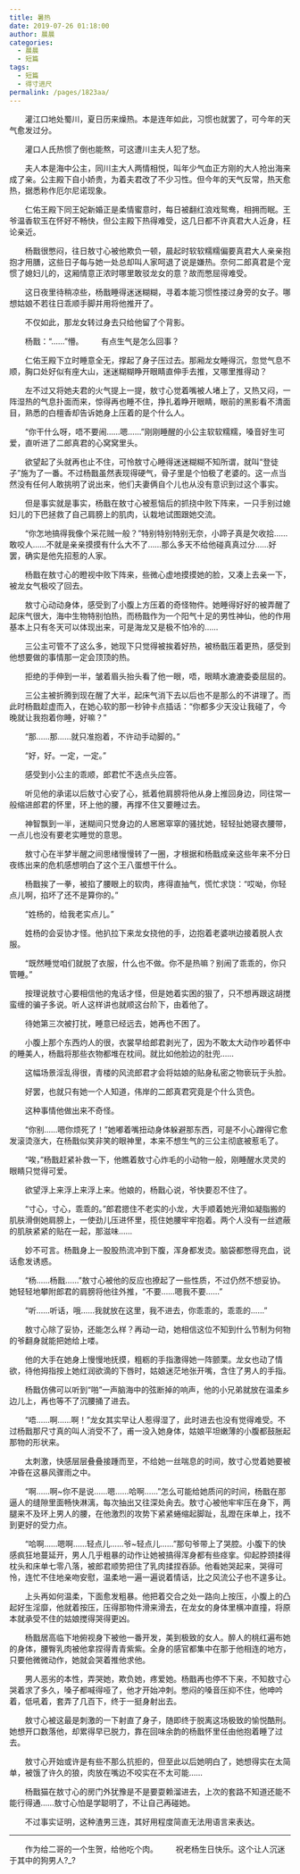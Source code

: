 ```yaml
---
title: 暑热
date: 2019-07-26 01:18:00
author: 晨晨
categories: 
  - 晨晨
  - 短篇
tags: 
  - 短篇
  - 得寸进尺
permalink: /pages/1823aa/
---
```


　　灌江口地处蜀川，夏日历来燥热。本是连年如此，习惯也就罢了，可今年的天气愈发过分。

<!-- more -->

　　灌口人氏热惯了倒也能熬，可这遭川主夫人犯了愁。

　　夫人本是海中公主，同川主大人两情相悦，叫年少气血正方刚的大人抢出海来成了亲。公主殿下自小娇贵，为着夫君改了不少习性。但今年的天气反常，热天愈热，据悉称作厄尔尼诺现象。

　　仁佑王殿下同王妃新婚正是柔情蜜意时，每日被翻红浪戏鸳鸯，相拥而眠。王爷温香软玉在怀好不畅快，但公主殿下热得难受，这几日都不许真君大人近身，枉论亲近。

　　杨戬很憋闷，往日敖寸心被他欺负一顿，晨起时软软糯糯偏要真君大人亲亲抱抱才用膳，这些日子每与她一处总却叫人家呵退了说是嫌热。奈何二郎真君是个宠惯了媳妇儿的，这厢情意正浓时哪里敢驳龙女的意？故而憋屈得难受。

　　这日夜里待稍凉些，杨戬睡得迷迷糊糊，寻着本能习惯性搂过身旁的女子。哪想姑娘不若往日乖顺手脚并用将他推开了。

　　不仅如此，那龙女转过身去只给他留了个背影。

　　杨戬：“……”懵。
　　有点生气是怎么回事？

　　仁佑王殿下立时睡意全无，撑起了身子压过去。那厢龙女睡得沉，忽觉气息不顺，胸口处好似有座大山，迷迷糊糊睁开眼睛直伸手去推，又哪里推得动？

　　左不过又将她夫君的火气提上一提，敖寸心觉着嘴被人堵上了，又热又闷，一阵湿热的气息扑面而来，惊得再也睡不住，挣扎着睁开眼睛，眼前的黑影看不清面目，熟悉的白檀香却告诉她身上压着的是个什么人。

　　“你干什么呀，唔不要闹……嗯……”刚刚睡醒的小公主软软糯糯，嗓音好生可爱，直听进了二郎真君的心窝窝里头。

　　欲望起了头就再也止不住，可怜敖寸心睡得迷迷糊糊不知所谓，就叫“登徒子”施为了一番。不过杨戬虽然表现得硬气，骨子里是个怕极了老婆的。这一点当然没有任何人敢挑明了说出来，他们夫妻俩自个儿也从没有意识到过这个事实。

　　但是事实就是事实，杨戬在敖寸心被惹恼后的抓挠中败下阵来，一只手别过媳妇儿的下巴拯救了自己肩膀上的肌肉，认栽地试图跟她交流。

　　“你怎地搞得我像个采花贼一般？”特别特别特别无奈，小蹄子真是欠收拾……敢咬人……不就是亲亲摸摸有什么大不了……那么多天不给他碰真真过分……好罢，确实是他先招惹的人家。

　　杨戬在敖寸心的瞪视中败下阵来，些微心虚地摸摸她的脸，又凑上去亲一下，被龙女气极咬了回去。

　　敖寸心动动身体，感受到了小腹上方压着的奇怪物件。她睡得好好的被弄醒了起床气很大，海中生物特别怕热，而杨戬作为一个阳气十足的男性神仙，他的作用基本上只有冬天可以体现出来，可是海龙又是极不怕冷的……

　　三公主可管不了这么多，她现下只觉得被挨着好热，被杨戬压着更热，感受到他想要做的事情那一定会顶顶的热。

　　拒绝的手伸到一半，皱着眉头抬头看了他一眼，唔，眼睛水漉漉委委屈屈的。

　　三公主被折腾到现在醒了大半，起床气消下去以后也不是那么的不讲理了。而此时杨戬趁虚而入，在她心软的那一秒钟卡点插话：“你都多少天没让我碰了，今晚就让我抱着你睡，好嘛？”

　　“那……那……就只准抱着，不许动手动脚的。”

　　“好，好。一定，一定。”

　　感受到小公主的乖顺，郎君忙不迭点头应答。

　　听见他的承诺以后敖寸心安了心，抵着他肩膀将他从身上推回身边，同往常一般缩进郎君的怀里，环上他的腰，再撑不住又要睡过去。

　　神智飘到一半，迷糊间只觉身边的人窸窸窣窣的骚扰她，轻轻扯她寝衣腰带，一点儿也没有要老实睡觉的意思。

　　敖寸心在半梦半醒之间思绪慢慢转了一圈，才根据和杨戬成亲这些年来不分日夜练出来的危机感想明白了这个王八蛋想干什么。

　　杨戬挨了一拳，被掐了腰眼上的软肉，疼得直抽气，慌忙求饶：“哎呦，你轻点儿啊，掐坏了还不是算你的。”

　　“姓杨的，给我老实点儿。”

　　姓杨的会妥协才怪。他扒拉下来龙女挠他的手，边抱着老婆哄边接着脱人衣服。

　　“既然睡觉咱们就脱了衣服，什么也不做。你不是热嘛？别闹了乖乖的，你只管睡。”

　　按理说敖寸心要相信他的鬼话才怪，但是她着实困的狠了，只不想再跟这胡搅蛮缠的骗子多说。听人这样讲也就顺这台阶下，由着他了。

　　待她第三次被打扰，睡意已经远去，她再也不困了。

　　小腹上那个东西灼人的很，衣裳早给郎君剥光了，因为不敢太大动作吵着怀中的睡美人，杨戬将那些衣物都堆在枕间。就比如他脸边的肚兜……

　　这幅场景淫乱得很，青楼的风流郎君才会将姑娘的贴身私密之物亵玩于头脸。

　　好罢，也就只有她一个人知道，伟岸的二郎真君究竟是个什么货色。

　　这种事情他做出来不奇怪。

　　“你别……嗯你烦死了！”她嘟着嘴扭动身体躲避那东西，可是不小心蹭得它愈发滚烫涨大，在杨戬似笑非笑的眼神里，本来不想生气的三公主彻底被惹毛了。

　　“唉，”杨戬赶紧补救一下，他瞧着敖寸心炸毛的小动物一般，刚睡醒水灵灵的眼睛只觉得可爱。

　　欲望浮上来浮上来浮上来。他娘的，杨戬心说，爷快要忍不住了。

　　“寸心，寸心，乖乖的。”郎君摁住不老实的小龙，大手顺着她光滑如凝脂搬的肌肤滑倒她肩膀上，一使劲儿压进怀里，揽住她腰牢牢抱着。两个人没有一丝遮蔽的肌肤紧紧的贴在一起，那滋味……

　　妙不可言。杨戬身上一股股热流冲到下腹，浑身都发烫。脑袋都憋得充血，说话愈发诱惑。

　　“杨……杨戬……”敖寸心被他的反应也撩起了一些性质，不过仍然不想妥协。她轻轻地攀附郎君的肩膀将他往外推，“不要……嗯我不要……”

　　“听……听话，哦……我就放在这里，我不进去，你乖乖的，乖乖的……”

　　敖寸心除了妥协，还能怎么样？再动一动，她相信这位不知到什么节制为何物的爷翻身就能把她给上喽。

　　他的大手在她身上慢慢地抚摸，粗粝的手指激得她一阵颤栗。龙女也动了情欲，待他拇指按上她红润欲滴的下唇时，姑娘迷茫地张开嘴，含住了男人的手指。

　　杨戬仿佛可以听到“啪”一声脑海中的弦断掉的响声，他的小兄弟就放在温柔乡边儿上，再也等不了沉腰捅了进去。

　　“唔……啊……啊！”龙女其实早让人惹得湿了，此时进去也没有觉得难受。不过杨戬那尺寸真的叫人消受不了，甫一没入她身体，姑娘平坦嫩薄的小腹都鼓胀起那物的形状来。

　　太刺激，快感层层叠叠接踵而至，不给她一丝喘息的时间，敖寸心觉着她要被冲昏在这暴风骤雨之中。

　　“啊……啊~你不是说……嗯……哈啊……”怎么可能给她质问的时间，杨戬在那逼人的缝隙里面畅快淋漓，每次抽出又往深处肏去。敖寸心被他牢牢压在身下，两腿来不及环上男人的腰，在他激烈的攻势下紧紧蜷缩起脚趾，乱蹬在床单上，找不到更好的受力点。

　　“哈啊……嗯啊……轻点儿……爷~轻点儿……”那句爷带上了哭腔。小腹下的快感疯狂地蔓延开，男人几乎粗暴的动作让她被搞得浑身都有些痉挛。仰起脖颈揉得枕头和床单七零八落，被郎君顺势把住了乳肉揉捏吞舔。他看她哭起来，哭得可怜，连忙不住地亲吻安慰，温柔地一遍一遍说着情话，比之风流公子也不遑多让。

　　上头再如何温柔，下面愈发粗暴。他把着交合之处一路向上按压，小腹上的凸起好生淫靡，他就着按压，压得那物件滑来滑去，在龙女的身体里横冲直撞，将原本就承受不住的姑娘搅得哭得更凶。

　　杨戬居高临下地俯视身下被他一番开发，美到极致的女人。醉人的桃红遍布她的身体，腰臀乳肉被他拿捏得青青紫紫。全身的感官都集中在那于他相连的地方，只要他微微动作，她就会哭着推他求他。

　　男人恶劣的本性，弄哭她，欺负她，疼爱她。杨戬再也停不下来，不知敖寸心哭着求了多久，嗓子都喊得哑了，他才开始冲刺。憋闷的嗓音压抑不住，他呻吟着，低吼着，套弄了几百下，终于一挺身射出去。

　　敖寸心被这最是刺激的一下射直了身子，随即终于脱离这场极致的愉悦酷刑。她想开口数落他，却累得早已脱力，靠在回味余韵的杨戬怀里任由他抱着睡了过去。

　　敖寸心开始或许是有些不那么抗拒的，但至此以后她明白了，她想得实在太简单，被饿了许久的狼，肉放在嘴边不咬实在不太可能……

　　杨戬猫在敖寸心的房门外犹豫是不是要耍赖溜进去，上次的套路不知道还能不能行得通……敖寸心怕是学聪明了，不让自己再碰她。

　　不过事实证明，这种渣男三连，其好用程度简直无法用语言来表达。

---

　　作为给二哥的一个生贺，给他吃个肉。
　　祝老杨生日快乐。这个让人沉迷于其中的狗男人?_?
